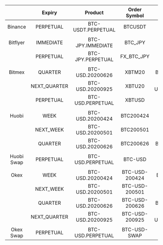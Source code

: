 

|            |    Expiry    |       Product      |  Order Symbol  |  Subscription Symbol |   Feed Symbol  |
|:----------:|:------------:|:------------------:|:--------------:|:--------------------:|:--------------:|
|   Binance  |   PERPETUAL  | BTC-USDT.PERPETUAL |     BTCUSDT    |  BTC-USDT.PERPETUAL  |     btcusdt    |
|            |              |                    |                |                      |                |
|  Bitflyer  |   IMMEDIATE  |  BTC-JPY.IMMEDIATE |     BTC_JPY    |   BTC-JPY.IMMEDIATE  |     BTC_JPY    |
|            |   PERPETUAL  |  BTC-JPY.PERPETUAL |   FX_BTC_JPY   |   BTC-JPY.PERPETUAL  |   FX_BTC_JPY   |
|            |              |                    |                |                      |                |
|   Bitmex   |    QUARTER   |  BTC-USD.20200626  |     XBTM20     |    BTC-USD.QUARTER   |     XBTM20     |
|            | NEXT_QUARTER |  BTC-USD.20200925  |     XBTU20     | BTC-USD.NEXT_QUARTER |     XBTU20     |
|            |   PERPETUAL  |  BTC-USD.PERPETUAL |     XBTUSD     |   BTC-USD.PERPETUAL  |     XBTUSD     |
|            |              |                    |                |                      |                |
|    Huobi   |     WEEK     |  BTC-USD.20200424  |    BTC200424   |     BTC-USD.WEEK     |     BTC_CW     |
|            |   NEXT_WEEK  |  BTC-USD.20200501  |    BTC200501   |   BTC-USD.NEXT_WEEK  |     BTC_NW     |
|            |    QUARTER   |  BTC-USD.20200626  |    BTC200626   |    BTC-USD.QUARTER   |     BTC_CQ     |
|            |              |                    |                |                      |                |
| Huobi Swap |   PERPETUAL  |  BTC-USD.PERPETUAL |     BTC-USD    |   BTC-USD.PERPETUAL  |     BTC-USD    |
|            |              |                    |                |                      |                |
|    Okex    |     WEEK     |  BTC-USD.20200424  | BTC-USD-200424 |    BTC-USD-200424    | BTC-USD-200424 |
|            |   NEXT_WEEK  |  BTC-USD.20200501  | BTC-USD-200501 |  BTC-USD.NEXT_WEEK   | BTC-USD-200501 |
|            |    QUARTER   |  BTC-USD.20200626  | BTC-USD-200626 |    BTC-USD.QUARTER   | BTC-USD-200626 |
|            | NEXT_QUARTER |  BTC-USD.20200925  | BTC-USD-200925 | BTC-USD.NEXT_QUARTER | BTC-USD-200925 |
|            |              |                    |                |                      |                |
|  Okex Swap |   PERPETUAL  |  BTC-USD.PERPETUAL |  BTC-USD-SWAP  |   BTC-USD.PERPETUAL  |  BTC-USD-SWAP  |